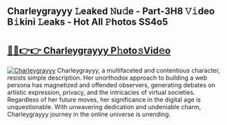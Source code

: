## Charleygrayyy 𝙻eaked 𝙽u𝚍e - Part-3H8 𝚅𝚒deo B𝚒kini 𝙻eaks - Hot All 𝙿hotos SS4o5

# <h2><a href="http://ld52utu.urlbe.top/?page=Charleygrayyy">🔗🔗👉👉 Charleygrayyy P𝚑oto𝚜Vid𝚎o</a></h2>

[![Charleygrayyy](https://i.imgur.com/eBuTRDB.gif)](http://ld52utu.urlbe.top/?page=Charleygrayyy)
Charleygrayyy, a multifaceted and contentious character, resists simple description. Her unorthodox approach to building a web persona has magnetized and offended observers, generating debates on artistic expression, privacy, and the intricacies of virtual societies. Regardless of her future moves, her significance in the digital age is unquestionable. With unwavering dedication and undeniable charm, Charleygrayyy journey in the online universe is unending.
